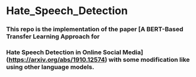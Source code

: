 # Hate_Speech_Detection

### This repo is the implementation of the paper [A BERT-Based Transfer Learning Approach for
### Hate Speech Detection in Online Social Media](https://arxiv.org/abs/1910.12574) with some modification like using other language models.
